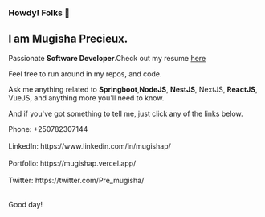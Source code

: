 ### Howdy! Folks 👋

I am Mugisha Precieux.
----------------------

Passionate **Software Developer**.Check out my resume  <a target="_blank" href="https://docs.google.com/document/d/1duACLtZ3YyhuNgdadSEGwyehRkDEAzRDxmSrP_k9QOo/edit?usp=sharing">here</a>

Feel free to run around in my repos, and code.

Ask me anything related to **Springboot**,**NodeJS**, **NestJS**, NextJS, **ReactJS**, VueJS, and anything more you'll need to know.

And if you've got something to tell me, just click any of the links below.

<div>
Phone: +250782307144
<br><br>
LinkedIn: https://www.linkedin.com/in/mugishap/
<br><br>
Portfolio: https://mugishap.vercel.app/
 <br><br>
Twitter: https://twitter.com/Pre_mugisha/
</div>

<br>

Good day!
